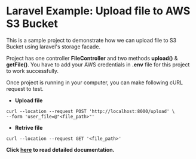 
# Laravel Example: Upload file to AWS S3 Bucket

This is a sample project to demonstrate how we can upload file to S3 Bucket using laravel's storage facade.

Project has one controller **FileController** and two methods **upload()** & **getFile()**. You have to add your AWS credentials in **.env** file for this project to work successfully.

Once project is running in your computer, you can make following cURL request to test.

* **Upload file**

```
curl --location --request POST 'http://localhost:8000/upload' \
--form 'user_file=@"<file_path>"'
```

* **Retrive file**

```
curl --location --request GET '<file_path>'
```

**Click <a href="https://codershandbook.com/how-to-upload-file-to-s3-bucket-in-laravel">here</a> to read detailed documentation.**
